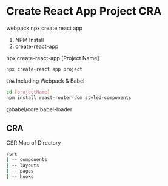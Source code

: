 # Create React App Project CRA

webpack 
npx create react app
1. NPM Install
2. create-react-app

npx create-react-app [Project Name]

```sh
npx create-react app project
```

`CRA` Including Webpack & Babel


```sh
cd [projectName]
npm install react-router-dom styled-components
```

@babel/core babel-loader

## CRA

CSR
Map of Directory
```sh
/src
| -- components
| -- layouts
| -- pages
| -- hooks
```
